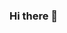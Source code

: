 ### Hi there 👋

<!--
**NaturalRadio/NaturalRadio** is a ✨ _special_ ✨ repository because its `README.md` (this file) appears on your GitHub profile.
https://github-profile-trophy.vercel.app/NaturalRadio=darkhub
Here are some ideas to get you started:

- 🔭 I’m currently working on ...
- 🌱 I’m currently learning ...
- 👯 I’m looking to collaborate on ...
- 🤔 I’m looking for help with ...
- 💬 Ask me about ...
- 📫 How to reach me: ...
- 😄 Pronouns: ...
- ⚡ Fun fact: ...
-->

